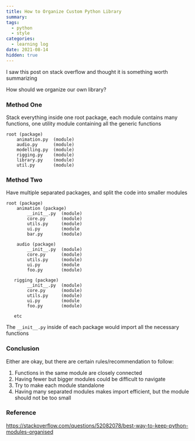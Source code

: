 ```yaml
---
title: How to Organize Custom Python Library
summary: 
tags:
  - python
  - style
categories:
  - learning log
date: 2021-08-14
hidden: true
---
```


I saw this post on stack overflow and thought it is something worth summarizing

How should we organize our own library?

### Method One

Stack everything inside one root package, each module contains many functions, one utility module containing
all the generic functions

```
root (package)
    animation.py  (module)
    audio.py      (module)
    modelling.py  (module)
    rigging.py    (module)
    library.py    (module)
    util.py       (module)
```

### Method Two

Have multiple separated packages, and split the code into smaller modules

```
root (package)
    animation (package)
        __init__.py  (module)
        core.py      (module)
        utils.py     (module)
        ui.py        (module
        bar.py       (module)

    audio (package)
        __init__.py  (module)
        core.py      (module)
        utils.py     (module)
        ui.py        (module
        foo.py       (module)

   rigging (package)
        __init__.py  (module)
        core.py      (module)
        utils.py     (module)
        ui.py        (module
        foo.py       (module)

   etc
```

The `__init__.py` inside of each package would import all the necessary functions

### Conclusion

Either are okay, but there are certain rules/recommendation to follow:

1. Functions in the same module are closely connected
2. Having fewer but bigger modules could be difficult to navigate
3. Try to make each module standalone
4. Having many separated modules makes import efficient, but the module should not be too small

### Reference

https://stackoverflow.com/questions/52082078/best-way-to-keep-python-modules-organised
